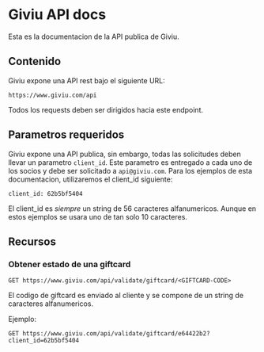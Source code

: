 # Giviu API docs

Esta es la documentacion de la API publica de Giviu.

## Contenido

Giviu expone una API rest bajo el siguiente URL:

    https://www.giviu.com/api

Todos los requests deben ser dirigidos hacia este endpoint.

## Parametros requeridos

Giviu expone una API publica, sin embargo, todas las solicitudes deben
llevar un parametro `client_id`. Este parametro es entregado a cada uno de
los socios y debe ser solicitado a `api@giviu.com`. Para los ejemplos de esta
documentacion, utilizaremos el client_id siguiente:

    client_id: 62b5bf5404

El client_id es *siempre* un string de 56 caracteres alfanumericos. Aunque en
estos ejemplos se usara uno de tan solo 10 caracteres.

## Recursos

### Obtener estado de una giftcard

    GET https://www.giviu.com/api/validate/giftcard/<GIFTCARD-CODE>

El codigo de giftcard es enviado al cliente y se compone de un string de
caracteres alfanumericos.

Ejemplo:

    GET https://www.giviu.com/api/validate/giftcard/e64422b2?client_id=62b5bf5404
